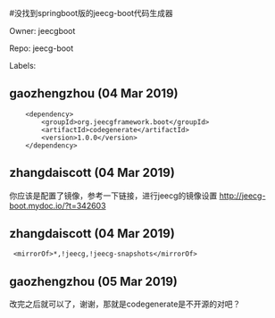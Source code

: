 #没找到springboot版的jeecg-boot代码生成器

Owner: jeecgboot

Repo: jeecg-boot

Labels: 

## gaozhengzhou (04 Mar 2019)

<!-- jeecg-boot 代码生成器 -->
		<dependency>
			<groupId>org.jeecgframework.boot</groupId>
			<artifactId>codegenerate</artifactId>
			<version>1.0.0</version>
		</dependency>

## zhangdaiscott (04 Mar 2019)

你应该是配置了镜像，参考一下链接，进行jeecg的镜像设置
http://jeecg-boot.mydoc.io/?t=342603

## zhangdaiscott (04 Mar 2019)

` <mirrorOf>*,!jeecg,!jeecg-snapshots</mirrorOf>`

## gaozhengzhou (05 Mar 2019)

改完之后就可以了，谢谢，那就是codegenerate是不开源的对吧？

